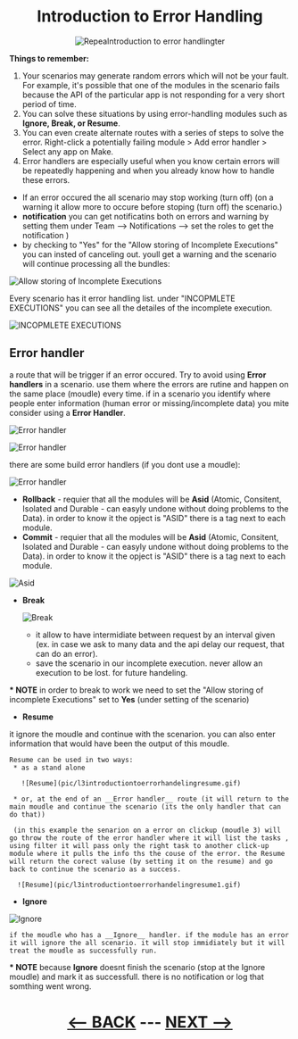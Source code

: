 <div align="center">

# Introduction to Error Handling


![RepeaIntroduction to error handlingter](pic/l3introductiontoerrorhandeling.gif)

</div>

__Things to remember:__

1. Your scenarios may generate random errors which will not be your fault. For example, it's possible that one of the modules in the scenario fails because the API of the particular app is not responding for a very short period of time.
2. You can solve these situations by using error-handling modules such as __Ignore, Break, or Resume__.
3. You can even create alternate routes with a series of steps to solve the error. Right-click a potentially failing module > Add error handler > Select any app on Make.
4. Error handlers are especially useful when you know certain errors will be repeatedly happening and when you already know how to handle these errors.


  * If an error occured the all scenario may stop working (turn off) (on a warning it allow more to occure before stoping (turn off) the scenario.)
  * __notification__ you can get notificatins both on errors and warning by setting them under Team --> Notifications --> set the roles to get the notification )
  * by checking to "Yes" for the "Allow storing of Incomplete Executions" you can insted of canceling out. youll get a warning and the scenario will continue processing all the bundles:

![Allow storing of Incomplete Executions](pic/l3introductiontoerrorhandelingallowstoring.gif)

Every scenario has it error handling list. under "INCOPMLETE EXECUTIONS" you can see all the detailes of the incomplete execution.

![INCOPMLETE EXECUTIONS](pic/l3introductiontoerrorhandelingincompleteexecutions.gif)

## Error handler

a route that will be trigger if an error occured.
Try to avoid using __Error handlers__ in a scenario. use them where the errors are rutine and happen on the same place (moudle) every time.
if in a scenario you identify where people enter information (human error or missing/incomplete data) you mite consider using a __Error Handler__.

![Error handler](pic/l3introductiontoerrorhandelingadderrorhandler.gif)

![Error handler](pic/l3introductiontoerrorhandelingerrorhandler.gif)

there are some build error handlers (if you dont use a moudle):

![Error handler](pic/l3introductiontoerrorhandelingadderrorhandlertypes.gif)

  * __Rollback__ - requier that all the modules will be __Asid__ (Atomic, Consitent, Isolated and Durable - can easyly undone without doing problems to the Data). in order to know it the opject is "ASID" there is a tag next to each module.
 * __Commit__ - requier that all the modules will be __Asid__ (Atomic, Consitent, Isolated and Durable - can easyly undone without doing problems to the Data). in order to know it the opject is "ASID" there is a tag next to each module.
   
![Asid](pic/l3introductiontoerrorhandelingasid.gif)
    
 
  * __Break__

    ![Break](pic/l3introductiontoerrorhandelingbreak.gif)
    
    * it allow to have intermidiate between request by an interval given (ex. in case we ask to many data and the api delay our request, that can do an error).
    * save the scenario in our incomplete execution. never allow an execution to be lost. for future handeling.

__* NOTE__ in order to break to work we need to set the "Allow storing of incomplete Executions" set to __Yes__ (under setting of the scenario)

    
  * __Resume__

it ignore the moudle and continue with the scenarion. you can also enter information that would have been the output of this moudle. 

    Resume can be used in two ways:
     * as a stand alone

       ![Resume](pic/l3introductiontoerrorhandelingresume.gif)
       
     * or, at the end of an __Error handler__ route (it will return to the main moudle and continue the scenario (its the only handler that can do that))

     (in this example the senarion on a error on clickup (moudle 3) will go throw the route of the error handler where it will list the tasks , using filter it will pass only the right task to another click-up module where it pulls the info ths the couse of the error. the Resume will return the corect valuse (by setting it on the resume) and go back to continue the scenario as a success.
     
      ![Resume](pic/l3introductiontoerrorhandelingresume1.gif)
    
  * __Ignore__

![Ignore](pic/l3introductiontoerrorhandelingignore.gif)

    if the moudle who has a __Ignore__ handler. if the module has an error it will ignore the all scenario. it will stop immidiately but it will treat the moudle as successfully run.
__* NOTE__ because __Ignore__ doesnt finish the scenario (stop at the Ignore moudle) and mark it as successfull. there is no notification or log that somthing went wrong.



<div align="center">


  
# [<-- BACK](l3built-inapps.md) --- [NEXT -->](l3introductiontowebhooks.md)
</div>
